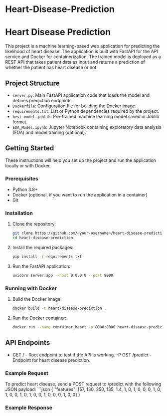 # Heart-Disease-Prediction

# Heart Disease Prediction

This project is a machine learning-based web application for predicting the likelihood of heart disease. The application is built with FastAPI for the API service and Docker for containerization. The trained model is deployed as a REST API that takes patient data as input and returns a prediction of whether the patient has heart disease or not.

## Project Structure

- `server.py`: Main FastAPI application code that loads the model and defines prediction endpoints.
- `Dockerfile`: Configuration file for building the Docker image.
- `requirements.txt`: List of Python dependencies required by the project.
- `best_model.joblib`: Pre-trained machine learning model saved in Joblib format.
- `EDA_Model.ipynb`: Jupyter Notebook containing exploratory data analysis (EDA) and model training (optional).

## Getting Started

These instructions will help you set up the project and run the application locally or with Docker.

### Prerequisites

- Python 3.8+
- Docker (optional, if you want to run the application in a container)
- Git

### Installation

1. Clone the repository:

   ```bash
   git clone https://github.com/<your-username>/heart-disease-prediction.git
   cd heart-disease-prediction
2. Install the required packages:

   ```bash
   pip install -r requirements.txt
3. Run the FastAPI application:
   ```bash
   uvicorn server:app --host 0.0.0.0 --port 8000

### Running with Docker

1. Build the Docker image:
   ```bash
   docker build -t heart-disease-prediction .
3. Run the Docker container:
   ```bash
   docker run --name container_heart -p 8000:8000 heart-disease-prediction

## API Endpoints
   - GET / - Root endpoint to test if the API is working.
   -P OST /predict - Endpoint for heart disease prediction.
### Example Request
To predict heart disease, send a POST request to /predict with the following JSON payload:
    ```json
    {
    "features": [57, 130, 250, 135, 1.4, 1, 0, 1, 0, 0, 0, 1, 0, 1, 0, 0, 1, 0, 1, 0, 0, 1, 0, 0, 0, 1, 0, 0]
    }  
      
   
### Example Response


